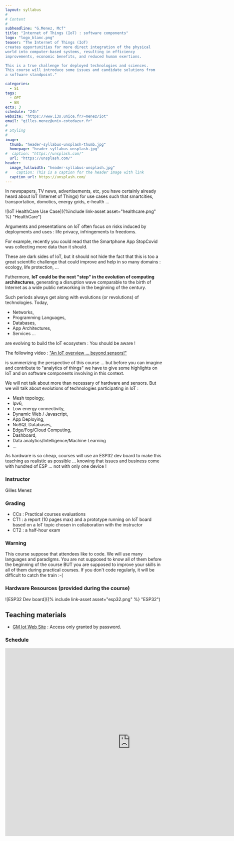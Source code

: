 ```yaml
---
layout: syllabus
#
# Content
#
subheadline: "G.Menez, Mcf"
title: "Internet of Things (IoT) : software components"
logo: "logo_blanc.png"
teaser: "The Internet of Things (IoT)
creates opportunities for more direct integration of the physical
world into computer-based systems, resulting in efficiency
improvements, economic benefits, and reduced human exertions.

This is a true challenge for deployed technologies and sciences.
This course will introduce some issues and candidate solutions from 
a software standpoint."

categories:
  - S1
tags:
  - OPT
  - EN
ects: 3 
schedule: "24h"
website: "https://www.i3s.unice.fr/~menez/iot"
email: "gilles.menez@univ-cotedazur.fr"
#
# Styling
#
image:
  thumb: "header-syllabus-unsplash-thumb.jpg"
  homepage: "header-syllabus-unsplash.jpg"
#  caption: "https://unsplash.com/"
  url: "https://unsplash.com/"
header:
  image_fullwidth: "header-syllabus-unsplash.jpg"
#    caption: This is a caption for the header image with link
  caption_url: https://unsplash.com/  
---
```


In newspapers, TV news, advertisements, etc, you have certainly
already heard about IoT (Internet of Things) for use cases such that
smartcities, transportation, domotics, energy grids, e-health ...


![IoT HealthCare Use Case]({%include link-asset asset="healthcare.png" %} "HealthCare")


Arguments and presentations on IoT often focus on risks induced by
 deployments and uses : life privacy, infringements to freedoms.
 
For example, recently you could read that the Smartphone App StopCovid
 was collecting more data than it should.

These are dark sides of IoT, but it should not hide the fact that this
is too a great scientific challenge that could improve and help in
so many domains : ecology, life protection, ...

Futhermore, **IoT could be the next "step" in the evolution of
computing architectures**, generating a disruption wave comparable to
the birth of Internet as a wide public networking in the beginning of
the century.

Such periods always get along with evolutions (or revolutions) of
technologies. Today,

* Networks, 
* Programming Languages, 
* Databases, 
* App Architectures, 
* Services ...

are evolving to build the IoT ecosystem : You should be aware !


The following video :  ["An IoT overview ... beyond sensors!"](https://youtu.be/l6bwYSadPTA)

is summerizing the perspective of this course ... but before you can
imagine and contribute to "analytics of things" we have to give some
highlights on IoT and on software components involving in this
context.


We will not talk about more than necessary of hardware and sensors.
But we will talk about evolutions of technologies participating in IoT
:

* Mesh topology,
* Ipv6, 
* Low energy connectivity,
* Dynamic Web / Javascript,
* App Deploying, 
* NoSQL Databases,
* Edge/Fog/Cloud Computing,
* Dashboard,
* Data analytics/Intelligence/Machine Learning 
* ...

As hardware is so cheap, courses will use an ESP32 dev board to make
this teaching as realistic as possible ... knowing that issues and
business come with hundred of ESP ... not with only one device !


### Instructor ###
Gilles Menez

### Grading ###
 <!--- - #Modalités de contrôle des connaissances -->
- CCs : Practical courses evaluations
- CT1 : a report (10 pages max) and a prototype running on IoT board based on a
  IoT topic chosen in collaboration with the instructor
- CT2 : a half-hour exam

### Warning ###
This course suppose that attendees like to code. We will use many
languages and paradigms. You are not supposed to know all of them
before the beginning of the course BUT you are supposed to improve
your skills in all of them during practical courses. 
If you don't code regularly, it will be difficult to catch the train :-(

### Hardware Resources (provided during the course)
![ESP32 Dev board]({% include link-asset asset="esp32.png" %} "ESP32")

## Teaching materials ##
- [GM Iot Web Site](http://www.i3s.unice.fr/~menez/iot/) : Access only granted by password.
 
### Schedule ###

<iframe src="https://calendar.google.com/calendar/embed?src=be9r3mfa0pnmkf0cfvb8ode4p8%40group.calendar.google.com&ctz=Europe%2FParis" style="border: 0" width="800" height="600" frameborder="0" scrolling="no"></iframe>
